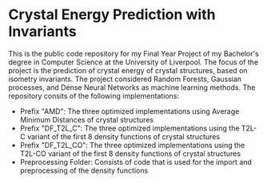 # Crystal Energy Prediction with Invariants

This is the public code repository for my Final Year Project of my Bachelor's degree in Computer Science at the University of Liverpool. The focus of the project is the prediction of crystal energy of crystal structures, based on isometry invariants. The project considered Random Forests, Gaussian processes, and Dense Neural Networks as machine learning methods. The repository consits of the following implementations:

- Prefix "AMD": The three optimized implementations using Average Minimum Distances of crystal structures
- Prefix "DF_T2L_C": The three optimized implementations using the T2L-C variant of the first 8 density functions of crystal structures
- Prefix "DF_T2L_CO": The three optimized implementations using the T2L-CO variant of the first 8 density functions of crystal structures
- Preprocessing Folder: Consists of code that is used for the import and preprocessing of the density functions
